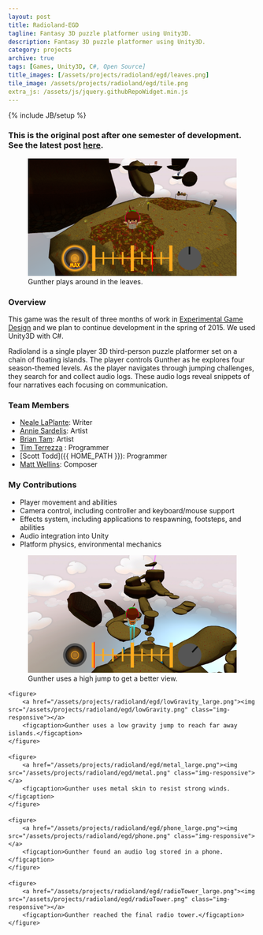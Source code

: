 ```yaml
---
layout: post
title: Radioland-EGD
tagline: Fantasy 3D puzzle platformer using Unity3D.
description: Fantasy 3D puzzle platformer using Unity3D.
category: projects
archive: true
tags: [Games, Unity3D, C#, Open Source]
title_images: [/assets/projects/radioland/egd/leaves.png]
tile_image: /assets/projects/radioland/egd/tile.png
extra_js: /assets/js/jquery.githubRepoWidget.min.js
---
```

{% include JB/setup %}

<h3>This is the original post after one semester of development. See the latest post <a href="/projects/radioland/">here</a>.</h3>

<div class="project-images project-images-450h">
    <figure>
        <a href="/assets/projects/radioland/egd/leaves_large.png"><img src="/assets/projects/radioland/egd/leaves_large.png" class="img-responsive"></a>
        <figcaption>Gunther plays around in the leaves.</figcaption>
    </figure>
</div>

<h3>Overview</h3>

This game was the result of three months of work in <a href="http://www.arts.rpi.edu/~ruiz/EGDFall2014/Experimental.htm">Experimental Game Design</a> and we plan to continue development in the spring of 2015. We used Unity3D with C#.

Radioland is a single player 3D third-person puzzle platformer set on a chain of floating islands. The player controls Gunther as he explores four season-themed levels. As the player navigates through jumping challenges, they search for and collect audio logs. These audio logs reveal snippets of four narratives each focusing on communication.

<div class="github-widget" data-repo="Radioland/RadiolandGame"></div>

<h3>Team Members</h3>

* [Neale LaPlante](http://diokatsu.wix.com/portfolio/): Writer
* [Annie Sardelis](http://asardelis3.wix.com/portfolio/): Artist
* [Brian Tam](http://xinoph.webatu.com/): Artist
* [Tim Terrezza](https://github.com/timmyterrezza) : Programmer
* [Scott Todd]({{ HOME_PATH }}): Programmer
* [Matt Wellins](http://mattwellins.com/): Composer

<h3>My Contributions</h3>

* Player movement and abilities
* Camera control, including controller and keyboard/mouse support
* Effects system, including applications to respawning, footsteps, and abilities
* Audio integration into Unity
* Platform physics, environmental mechanics

<div class="project-images project-images-450h">
    <figure>
        <a href="/assets/projects/radioland/egd/highJump_large.png"><img src="/assets/projects/radioland/egd/highJump.png" class="img-responsive"></a>
        <figcaption>Gunther uses a high jump to get a better view.</figcaption>
    </figure>

    <figure>
        <a href="/assets/projects/radioland/egd/lowGravity_large.png"><img src="/assets/projects/radioland/egd/lowGravity.png" class="img-responsive"></a>
        <figcaption>Gunther uses a low gravity jump to reach far away islands.</figcaption>
    </figure>

    <figure>
        <a href="/assets/projects/radioland/egd/metal_large.png"><img src="/assets/projects/radioland/egd/metal.png" class="img-responsive"></a>
        <figcaption>Gunther uses metal skin to resist strong winds.</figcaption>
    </figure>

    <figure>
        <a href="/assets/projects/radioland/egd/phone_large.png"><img src="/assets/projects/radioland/egd/phone.png" class="img-responsive"></a>
        <figcaption>Gunther found an audio log stored in a phone.</figcaption>
    </figure>

    <figure>
        <a href="/assets/projects/radioland/egd/radioTower_large.png"><img src="/assets/projects/radioland/egd/radioTower.png" class="img-responsive"></a>
        <figcaption>Gunther reached the final radio tower.</figcaption>
    </figure>
</div>
